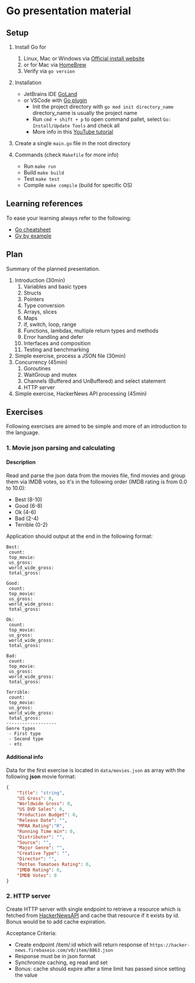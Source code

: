 # Go presentation material

## Setup
1. Install Go for
    1. Linux, Mac or Windows via [Official install website](https://golang.org/doc/install) 
    2. or for Mac via [HomeBrew](https://formulae.brew.sh/formula/go)
    3. Verify via `go version`
     
2. Installation 
    - JetBrains IDE [GoLand](https://www.jetbrains.com/go/)
    - or VSCode with [Go plugin](https://code.visualstudio.com/docs/languages/go)
        - Init the project directory with `go mod init directory_name` directory_name is usually the project name
        - Run `cmd + shift + p` to open command pallet, select `Go: Install/Update Tools` and check all 
        - More info in this [YouTube tutorial](https://www.youtube.com/watch?v=TfCMweSHWHw) 

3. Create a single `main.go` file in the root directory

4. Commands (check `Makefile` for more info)
    - Run `make run`
    - Build `make build`
    - Test `make test`
    - Compile `make compile` (build for specific OS) 

## Learning references

To ease your learning always refer to the following:
 - [Go cheatsheet](https://devhints.io/go)
 - [Gy by example](https://gobyexample.com/)


## Plan
Summary of the planned presentation.

1. Introduction (30min)
    1. Variables and basic types
    2. Structs
    3. Pointers
    4. Type conversion
    5. Arrays, slices
    6. Maps
    7. if, switch, loop, range
    8. Functions, lambdas, multiple return types and methods
    9. Error handling and defer
    10. Interfaces and composition
    11. Testing and benchmarking
2. Simple exercise, process a JSON file (30min) 
3. Concurrency (45min)
    1. Goroutines
    2. WaitGroup and mutex
    3. Channels (Buffered and UnBuffered) and select statement
    4. HTTP server
4. Simple exercise, HackerNews API processing (45min)


## Exercises
Following exercises are aimed to be simple and more of an introduction to the language.

### 1. Movie json parsing and calculating
#### Description
Read and parse the json data from the movies file, find movies and group them via IMDB votes, 
so it's in the following order (IMDB rating is from 0.0 to 10.0):
 - Best (8-10)
 - Good (6-8)
 - Ok (4-6)
 - Bad (2-4)
 - Terrible (0-2)

Application should output at the end in the following format:
```text
Best:
 count:
 top_movie:
 us_gross: 
 world_wide_gross:
 total_gross:

Good:
 count:
 top_movie:
 us_gross: 
 world_wide_gross:
 total_gross:

Ok:
 count:
 top_movie:
 us_gross: 
 world_wide_gross:
 total_gross:

Bad:
 count:
 top_movie:
 us_gross: 
 world_wide_gross:
 total_gross:

Terrible:
 count: 
 top_movie:
 us_gross: 
 world_wide_gross:
 total_gross:
-------------------
Genre types
 - First type
 - Second type
 - etc
```

#### Additional info

Data for the first exercise is located in `data/movies.json` as array with the following **json** movie format:
```json
{
    "Title": "string",
    "US Gross": 0,
    "Worldwide Gross": 0,
    "US DVD Sales": 0,
    "Production Budget": 0,
    "Release Date": "",
    "MPAA Rating":"R",
    "Running Time min": 0,
    "Distributor": "",
    "Source": "",
    "Major Genre": "",
    "Creative Type": "",
    "Director": "",
    "Rotten Tomatoes Rating": 0,
    "IMDB Rating": 0,
    "IMDB Votes": 0
}
```

### 2. HTTP server

Create HTTP server with single endpoint to retrieve a resource which is fetched from 
[HackerNewsAPI](https://github.com/HackerNews/API) and cache that resource if it exists by id. Bonus would be to add 
cache expiration.

Acceptance Criteria:
 - Create endpoint /item/:id which will return response of `https://hacker-news.firebaseio.com/v0/item/8863.json`
 - Response must be in json format
 - Synchronize caching, eg read and set
 - Bonus: cache should expire after a time limit has passed since setting the value
